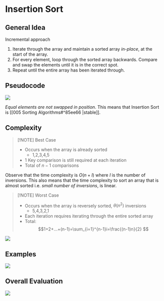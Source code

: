# Insertion Sort
## General Idea
Incremental approach
1. Iterate through the array and maintain a sorted array _in-place_, at the start of the array.
2. For every element, loop through the sorted array backwards. Compare and swap the elements until it is in the correct spot.
3. Repeat until the entire array has been iterated through.

## Pseudocode
![](https://i.imgur.com/goWoPyc.png)

_Equal elements are not swapped in position_. This means that Insertion Sort is [[005 Sorting Algorithms#^85ee66 |stable]].
## Complexity
> [!NOTE] Best Case
> - Occurs when the array is already sorted
> 	- 1,2,3,4,5
> - 1 Key comparison is still required at each iteration
> - Total of $n-1$ comparisons

Observe that the time complexity is $O(n+I)$ where $I$ is the number of inversions. This also means that the time complexity to sort an array that is almost sorted i.e. _small number of inversions_, is linear. 

> [!NOTE] Worst Case
> - Occurs when the array is reversely sorted, $\theta(n^2)$ inversions
> 	- 5,4,3,2,1
> - Each iteration requires iterating through the entire sorted array
> - Total: $$1+2+...+(n-1)=\sum_{i=1}^{n-1}i=\frac{(n-1)n}{2} $$

![](https://i.imgur.com/ziRUDDA.png)

## Examples
![](https://i.imgur.com/RvTrICu.png)

## Overall Evaluation
![](https://i.imgur.com/DSvfcbw.png)
